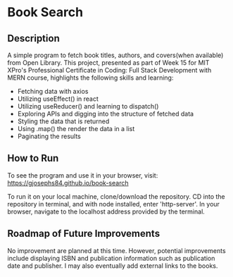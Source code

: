 # Book Search
## Description
A simple program to fetch book titles, authors, and covers(when available) from Open Library.
This project, presented as part of Week 15 for MIT XPro's Professional Certificate in Coding: Full Stack Development with MERN course, highlights the following skills and learning:
- Fetching data with axios
- Utilizing useEffect() in react
- Utilizing useReducer() and learning to dispatch()
- Exploring APIs and digging into the structure of fetched data
- Styling the data that is returned
- Using .map() the render the data in a list
- Paginating the results

## How to Run
To see the program and use it in your browser, visit:
<a href="https://gjosephs84.github.io/book-search">https://gjosephs84.github.io/book-search</a>

To run it on your local machine, clone/download the repository. CD into the repository in terminal, and with node installed, enter 'http-server'. In your browser, navigate to the localhost address provided by the terminal.

## Roadmap of Future Improvements
No improvement are planned at this time. However, potential improvements include displaying ISBN and publication information such as publication date and publisher. I may also eventually add external links to the books.